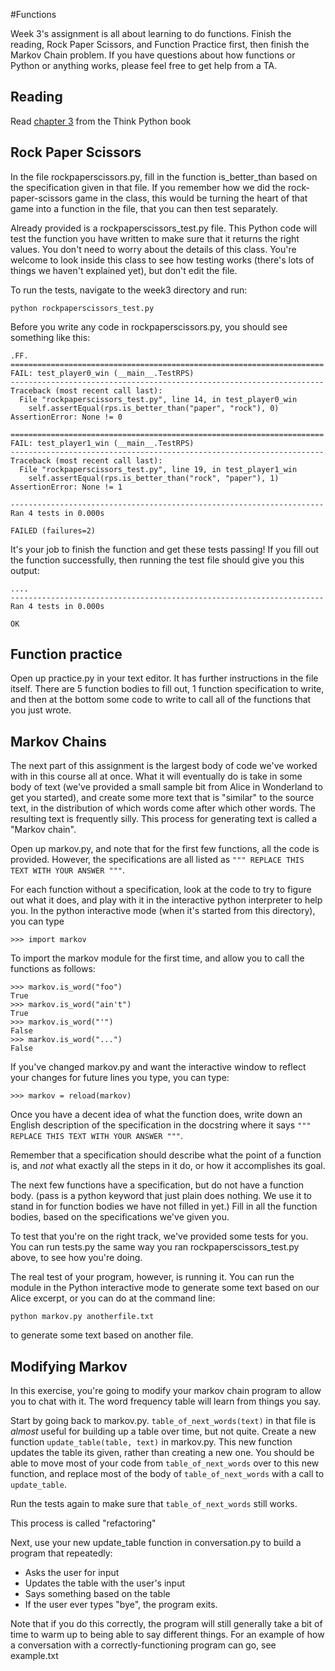 #Functions

Week 3's assignment is all about learning to do functions. Finish the reading, Rock Paper Scissors, and Function Practice first, then finish the Markov Chain problem.  If you have questions about how functions or Python or anything works, please feel free to get help from a TA.

## Reading

Read [chapter 3](http://www.greenteapress.com/thinkpython/html/thinkpython004.html) from the
Think Python book

## Rock Paper Scissors

In the file rockpaperscissors.py, fill in the function is_better_than based on
the specification given in that file. If you remember how we did the
rock-paper-scissors game in the class, this would be turning the heart of that
game into a function in the file, that you can then test separately.

Already provided is a rockpaperscissors_test.py file. This Python code will
test the function you have written to make sure that it returns the right
values. You don't need to worry about the details of this class. You're welcome
to look inside this class to see how testing works (there's lots of things we
haven't explained yet), but don't edit the file.

To run the tests, navigate to the week3 directory and run:

    python rockpaperscissors_test.py

Before you write any code in rockpaperscissors.py, you should see something like this:


    .FF.
    ======================================================================
    FAIL: test_player0_win (__main__.TestRPS)
    ----------------------------------------------------------------------
    Traceback (most recent call last):
      File "rockpaperscissors_test.py", line 14, in test_player0_win
        self.assertEqual(rps.is_better_than("paper", "rock"), 0)
    AssertionError: None != 0

    ======================================================================
    FAIL: test_player1_win (__main__.TestRPS)
    ----------------------------------------------------------------------
    Traceback (most recent call last):
      File "rockpaperscissors_test.py", line 19, in test_player1_win
        self.assertEqual(rps.is_better_than("rock", "paper"), 1)
    AssertionError: None != 1

    ----------------------------------------------------------------------
    Ran 4 tests in 0.000s

    FAILED (failures=2)

It's your job to finish the function and get these tests passing!  If you fill
out the function successfully, then running the test file should give you this
output:

    ....
    ----------------------------------------------------------------------
    Ran 4 tests in 0.000s

    OK

## Function practice

Open up practice.py in your text editor.  It has further instructions in the
file itself.  There are 5 function bodies to fill out, 1 function specification
to write, and then at the bottom some code to write to call all of the functions
that you just wrote.

## Markov Chains

The next part of this assignment is the largest body of code we've
worked with in this course all at once.  What it will eventually do is
take in some body of text (we've provided a small sample bit from
Alice in Wonderland to get you started), and create some more text
that is "similar" to the source text, in the distribution of which
words come after which other words.  The resulting text is frequently
silly.  This process for generating text is called a "Markov chain".

Open up markov.py, and note that for the first few functions, all the
code is provided.  However, the specifications are all listed as
`""" REPLACE THIS TEXT WITH YOUR ANSWER """`.

For each function without a specification, look at the code to try to figure out
what it does, and play with it in the interactive python interpreter to help
you. In the python interactive mode (when it's started from this directory), you
can type

    >>> import markov

To import the markov module for the first time, and allow you to call
the functions as follows:

    >>> markov.is_word("foo")
    True
    >>> markov.is_word("ain't")
    True
    >>> markov.is_word("'")
    False
    >>> markov.is_word("...")
    False

If you've changed markov.py and want the interactive window to reflect
your changes for future lines you type, you can type:

    >>> markov = reload(markov)

Once you have a decent idea of what the function does, write down an
English description of the specification in the docstring where it
says `""" REPLACE THIS TEXT WITH YOUR ANSWER """`.

Remember that a specification should describe what the point of a function is,
and *not* what exactly all the steps in it do, or how it accomplishes its goal.

The next few functions have a specification, but do not have a
function body.  (pass is a python keyword that just plain does
nothing.  We use it to stand in for function bodies we have not filled
in yet.)  Fill in all the function bodies, based on the specifications
we've given you.

To test that you're on the right track, we've provided some tests for
you.  You can run tests.py the same way you ran
rockpaperscissors_test.py above, to see how you're doing.

The real test of your program, however, is running it.  You can run the module
in the Python interactive mode to generate some text based on our Alice excerpt,
or you can do at the command line:

    python markov.py anotherfile.txt

to generate some text based on another file.

## Modifying Markov

In this exercise, you're going to modify your markov chain program to
allow you to chat with it.  The word frequency table will learn from
things you say.

Start by going back to markov.py.  `table_of_next_words(text)` in that
file is *almost* useful for building up a table over time, but not
quite.  Create a new function `update_table(table, text)` in markov.py.
This new function updates the table its given, rather than creating a
new one.  You should be able to move most of your code from
`table_of_next_words` over to this new function, and replace most of the
body of `table_of_next_words` with a call to `update_table`.

Run the tests again to make sure that `table_of_next_words` still works.

This process is called "refactoring"

Next, use your new update_table function in conversation.py to build a
program that repeatedly:

- Asks the user for input
- Updates the table with the user's input
- Says something based on the table
- If the user ever types "bye", the program exits.

Note that if you do this correctly, the program will still generally
take a bit of time to warm up to being able to say different things.
For an example of how a conversation with a correctly-functioning
program can go, see example.txt